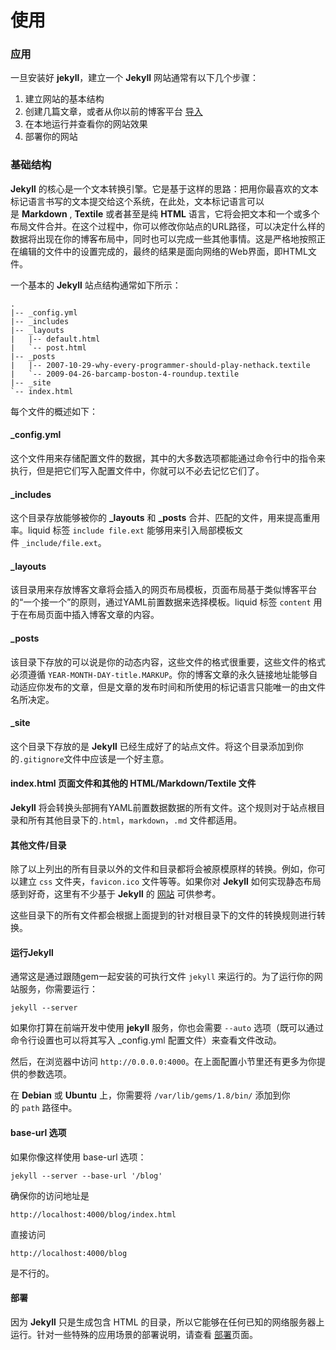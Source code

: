 # 使用

### 应用

一旦安装好 **jekyll**，建立一个 **Jekyll** 网站通常有以下几个步骤：

  1. 建立网站的基本结构
  2. 创建几篇文章，或者从你以前的博客平台 [导入](http://import.jekyllrb.com/docs/home/)
  3. 在本地运行并查看你的网站效果
  4. 部署你的网站

### 基础结构

**Jekyll** 的核心是一个文本转换引擎。它是基于这样的思路：把用你最喜欢的文本标记语言书写的文本提交给这个系统，在此处，文本标记语言可以是 **Markdown** , **Textile** 或者甚至是纯 **HTML** 语言，它将会把文本和一个或多个布局文件合并。在这个过程中，你可以修改你站点的URL路径，可以决定什么样的数据将出现在你的博客布局中，同时也可以完成一些其他事情。这是严格地按照正在编辑的文件中的设置完成的，最终的结果是面向网络的Web界面，即HTML文件。

一个基本的 **Jekyll** 站点结构通常如下所示：
    
    .
    |-- _config.yml
    |-- _includes
    |-- _layouts
    |   |-- default.html
    |   `-- post.html
    |-- _posts
    |   |-- 2007-10-29-why-every-programmer-should-play-nethack.textile
    |   `-- 2009-04-26-barcamp-boston-4-roundup.textile
    |-- _site
    `-- index.html
    

每个文件的概述如下：

#### _config.yml

这个文件用来存储配置文件的数据，其中的大多数选项都能通过命令行中的指令来执行，但是把它们写入配置文件中，你就可以不必去记忆它们了。

#### _includes

这个目录存放能够被你的 **_layouts** 和 **_posts** 合并、匹配的文件，用来提高重用率。liquid 标签 `include file.ext` 能够用来引入局部模板文件 `_include/file.ext`。

#### _layouts

该目录用来存放博客文章将会插入的网页布局模板，页面布局基于类似博客平台的“一个接一个”的原则，通过YAML前置数据来选择模板。liquid 标签 `content` 用于在布局页面中插入博客文章的内容。

#### _posts

该目录下存放的可以说是你的动态内容，这些文件的格式很重要，这些文件的格式必须遵循 `YEAR-MONTH-DAY-title.MARKUP`。你的博客文章的永久链接地址能够自动适应你发布的文章，但是文章的发布时间和所使用的标记语言只能唯一的由文件名所决定。

#### _site

这个目录下存放的是 **Jekyll** 已经生成好了的站点文件。将这个目录添加到你的`.gitignore`文件中应该是一个好主意。

#### index.html 页面文件和其他的 HTML/Markdown/Textile 文件

**Jekyll** 将会转换头部拥有YAML前置数据数据的所有文件。这个规则对于站点根目录和所有其他目录下的`.html`，`markdown`，`.md` 文件都适用。

#### 其他文件/目录

除了以上列出的所有目录以外的文件和目录都将会被原模原样的转换。例如，你可以建立 `css` 文件夹，`favicon.ico` 文件等等。如果你对 **Jekyll** 如何实现静态布局感到好奇，这里有不少基于 **Jekyll** 的 [网站](https://github.com/mojombo/jekyll/wiki/Sites) 可供参考。

这些目录下的所有文件都会根据上面提到的针对根目录下的文件的转换规则进行转换。

#### 运行Jekyll

通常这是通过跟随gem一起安装的可执行文件 `jekyll` 来运行的。为了运行你的网站服务，你需要运行：
    
    jekyll --server
    

如果你打算在前端开发中使用 **jekyll** 服务，你也会需要 `--auto` 选项（既可以通过命令行设置也可以将其写入 _config.yml 配置文件）来查看文件改动。

然后，在浏览器中访问 `http://0.0.0.0:4000`。在上面配置小节里还有更多为你提供的参数选项。

在 **Debian** 或 **Ubuntu** 上，你需要将 `/var/lib/gems/1.8/bin/` 添加到你的 `path` 路径中。

#### base-url 选项

如果你像这样使用 base-url 选项：
    
    jekyll --server --base-url '/blog'
    

确保你的访问地址是

`http://localhost:4000/blog/index.html`

直接访问

`http://localhost:4000/blog`

是不行的。

#### 部署

因为 **Jekyll** 只是生成包含 HTML 的目录，所以它能够在任何已知的网络服务器上运行。针对一些特殊的应用场景的部署说明，请查看 [部署](https://github.com/mojombo/jekyll/wiki/Deployment)页面。